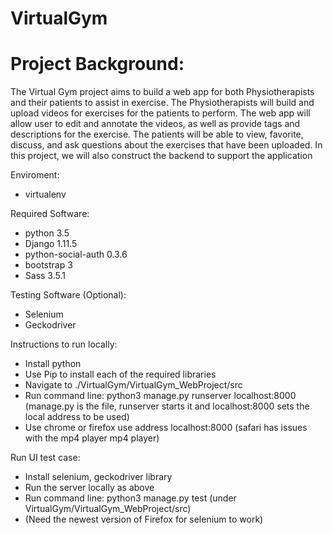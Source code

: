 # VirtualGym
# Project Background:
The Virtual Gym project aims to build a web app for both Physiotherapists and their patients to assist in exercise. The Physiotherapists will build and upload videos for exercises for the patients to perform. The web app will allow user to edit and annotate the videos, as well as provide tags and descriptions for the exercise. The patients will be able to view, favorite, discuss, and ask questions about the exercises that have been uploaded. In this project, we will also construct the backend to support the application

Enviroment:
  * virtualenv
  
Required Software:
  * python 3.5
  * Django 1.11.5
  * python-social-auth 0.3.6
  * bootstrap 3
  * Sass 3.5.1
  
Testing Software (Optional):
  * Selenium
  * Geckodriver
  
Instructions to run locally:
  * Install python
  * Use Pip to install each of the required libraries
  * Navigate to ./VirtualGym/VirtualGym_WebProject/src
  * Run command line: python3 manage.py runserver localhost:8000 (manage.py is the file, runserver starts it and localhost:8000 sets the local address to be used)
  * Use chrome or firefox use address localhost:8000 (safari has issues with the mp4 player mp4 player)

Run UI test case:
 * Install selenium, geckodriver library
 * Run the server locally as above
 * Run command line: python3 manage.py test (under  VirtualGym/VirtualGym_WebProject/src)
 * (Need the newest version of Firefox for selenium to work)
 
